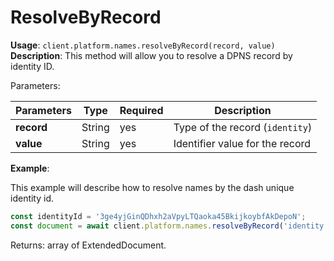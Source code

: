 # ResolveByRecord

**Usage**: `client.platform.names.resolveByRecord(record, value)`  
**Description**: This method will allow you to resolve a DPNS record by identity ID.

Parameters:

| Parameters | Type   | Required | Description                                                          |
| ---------- | ------ | -------- | -------------------------------------------------------------------- |
| **record** | String | yes      | Type of the record (`identity`) |
| **value**  | String | yes      | Identifier value for the record                                      |

**Example**:

This example will describe how to resolve names by the dash unique identity id.

```js
const identityId = '3ge4yjGinQDhxh2aVpyLTQaoka45BkijkoybfAkDepoN';
const document = await client.platform.names.resolveByRecord('identity', identityId);
```

Returns: array of ExtendedDocument.
